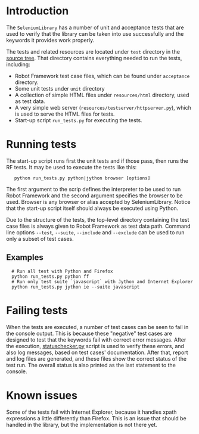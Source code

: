 

# Introduction #

The `SeleniumLibrary` has a number of unit and acceptance tests that are used to verify that the library can be taken into use successfully and the keywords it provides work properly.

The tests and related resources are located under `test` directory in the
[source tree](http://code.google.com/p/robotframework-seleniumlibrary/source).
That directory contains everything needed to run the tests, including:

  * Robot Framework test case files, which can be found under `acceptance` directory.
  * Some unit tests under `unit` directory
  * A collection of simple HTML files under `resources/html` directory, used as test data.
  * A very simple web server (`resources/testserver/httpserver.py`), which is used to serve the HTML files for tests.
  * Start-up script `run_tests.py` for executing the tests.

# Running tests #

The start-up script runs first the unit tests and if those pass, then runs the RF tests. It may be used to execute the tests like this:

```
   python run_tests.py python|jython browser [options]
```

The first argument to the scrip defines the interpreter to be used
to run Robot Framework and the second argument specifies the browser to be used.
Browser is any browser or alias accepted by SeleniumLibrary. Notice that the start-up script itself should always be executed using Python.

Due to the structure of the tests, the top-level directory containing the test
case files is always given to Robot Framework as test data path.
Command line options `--test`, `--suite`, `--include` and `--exclude` can be used
to run only a subset of test cases.

## Examples ##

```
  # Run all test with Python and Firefox
  python run_tests.py python ff
  # Run only test suite `javascript` with Jython and Internet Explorer
  python run_tests.py jython ie --suite javascript
```


# Failing tests #

When the tests are executed, a number of test cases can be seen to
fail in the console output.  This is because these "negative" test cases are
designed to test that the keywords fail with correct error messages.
After the execution, [statuschecker.py](http://code.google.com/p/robotframework/wiki/TestStatusCheckerTool) script is used to verify these errors, and also log messages, based on test cases' documentation. After that, report and log files are
generated, and these files show the correct status of the test run. The overall status is also printed as the last statement to the console.


# Known issues #

Some of the tests fail with Internet Explorer, because it handles
xpath expressions a little differently than Firefox. This is an issue
that should be handled in the library, but the implementation is not
there yet.